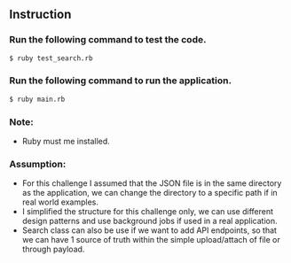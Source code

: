 ## Instruction
### Run the following command to test the code.
```bash
$ ruby test_search.rb
```
### Run the following command to run the application.
```bash
$ ruby main.rb
```
### Note:
- Ruby must me installed.
### Assumption: 
- For this challenge I assumed that the JSON file is in the same directory as the application, we can change the directory to a specific path if in real world examples. 
- I simplified the structure for this challenge only, we can use different design patterns and use background jobs if used in a real application. 
- Search class can also be use if we want to add API endpoints, so that we can have 1 source of truth within the simple upload/attach of file or through payload. 
